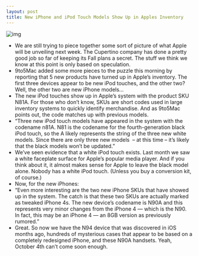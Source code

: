 ```yaml
---
layout: post
title: New iPhone and iPod Touch Models Show Up in Apples Inventory
---
```

![img](http://media.idownloadblog.com/wp-content/uploads/2011/09/iPhone-4-on-table1-e1316788519726.jpeg)
* We are still trying to piece together some sort of picture of what Apple will be unveiling next week. The Cupertino company has done a pretty good job so far of keeping its Fall plans a secret. The stuff we think we know at this point is only based on speculation.
* 9to5Mac added some more pieces to the puzzle this morning by reporting that 5 new products have turned up in Apple’s inventory. The first three devices appear to be new iPod touches, and the other two? Well, the other two are new iPhone models…
* The new iPod touches show up in Apple’s system with the product SKU N81A. For those who don’t know, SKUs are short codes used in large inventory systems to quickly identify merchandise. And as 9to5Mac points out, the code matches up with previous models.
* “Three new iPod touch models have appeared in the system with the codename n81A. N81 is the codename for the fourth-generation black iPod touch, so the A likely represents the string of the three new white models. Since there are only three new models  – at this time – it’s likely that the black models won’t be updated.”
* We’ve seen evidence that a white iPod touch exists. Last month we saw a white faceplate surface for Apple’s popular media player. And if you think about it, it almost makes sense for Apple to leave the black model alone. Nobody has a white iPod touch. (Unless you buy a conversion kit, of course.)
* Now, for the new iPhones:
* “Even more interesting are the two new iPhone SKUs that have showed up in the system. The catch is that these two SKUs are actually marked as tweaked iPhone 4s. The new device’s codename is N90A and this represents very minor changes from the iPhone 4 — which is the N90. In fact, this may be an iPhone 4 — an 8GB version as previously rumored.”
* Great. So now we have the N94 device that was discovered in iOS months ago, hundreds of mysterious cases that appear to be based on a completely redesigned iPhone, and these N90A handsets. Yeah, October 4th can’t come soon enough.

